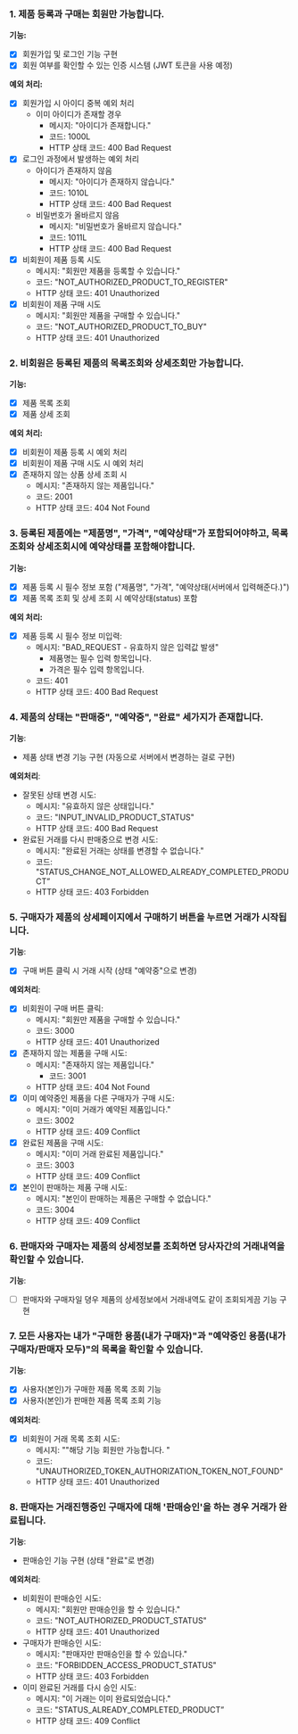 ### **1. 제품 등록과 구매는 회원만 가능합니다.**

**기능:**

- [x] 회원가입 및 로그인 기능 구현
- [x] 회원 여부를 확인할 수 있는 인증 시스템 (JWT 토큰을 사용 예정)

**예외 처리:**
-[x] 회원가입 시 아이디 중복 예외 처리
  - 이미 아이디가 존재할 경우
    - 메시지: "아이디가 존재합니다."
    - 코드: 1000L
    - HTTP 상태 코드: 400 Bad Request
-[x] 로그인 과정에서 발생하는 예외 처리
  - 아이디가 존재하지 않음
    - 메시지: "아이디가 존재하지 않습니다."
    - 코드: 1010L
    - HTTP 상태 코드: 400 Bad Request
  - 비밀번호가 올바르지 않음
    - 메시지: "비밀번호가 올바르지 않습니다."
    - 코드: 1011L
    - HTTP 상태 코드: 400 Bad Request
-[x] 비회원이 제품 등록 시도
    - 메시지: "회원만 제품을 등록할 수 있습니다."
    - 코드: "NOT_AUTHORIZED_PRODUCT_TO_REGISTER"
    - HTTP 상태 코드: 401 Unauthorized
-[x] 비회원이 제품 구매 시도
    - 메시지: "회원만 제품을 구매할 수 있습니다."
    - 코드: "NOT_AUTHORIZED_PRODUCT_TO_BUY"
    - HTTP 상태 코드: 401 Unauthorized

### **2. 비회원은 등록된 제품의 목록조회와 상세조회만 가능합니다.**

**기능:**

-[x] 제품 목록 조회 
-[x] 제품 상세 조회 

**예외 처리:**

-[x] 비회원이 제품 등록 시 예외 처리
-[x] 비회원이 제품 구매 시도 시 예외 처리
-[x] 존재하지 않는 상품 상세 조회 시
  - 메시지: "존재하지 않는 제품입니다."
  - 코드: 2001
  - HTTP 상태 코드: 404 Not Found

### **3. 등록된 제품에는 "제품명", "가격", "예약상태"가 포함되어야하고, 목록조회와 상세조회시에 예약상태를 포함해야합니다.**

**기능:**

-[x] 제품 등록 시 필수 정보 포함 ("제품명", "가격", "예약상태(서버에서 입력해준다.)")
-[x] 제품 목록 조회 및 상세 조회 시 예약상태(status) 포함

**예외 처리:**

-[x] 제품 등록 시 필수 정보 미입력:
    - 메시지: "BAD_REQUEST - 유효하지 않은 입력값 발생"
      - 제품명는 필수 입력 항목입니다.
      - 가격은 필수 입력 항목입니다.
    - 코드: 401
    - HTTP 상태 코드: 400 Bad Request

### **4. 제품의 상태는 "판매중", "예약중", "완료" 세가지가 존재합니다.**

**기능**:

- 제품 상태 변경 기능 구현 (자동으로 서버에서 변경하는 걸로 구현)

**예외처리**:

- 잘못된 상태 변경 시도:
    - 메시지: "유효하지 않은 상태입니다."
    - 코드: "INPUT_INVALID_PRODUCT_STATUS"
    - HTTP 상태 코드: 400 Bad Request
- 완료된 거래를 다시 판매중으로 변경 시도:
    - 메시지: "완료된 거래는 상태를 변경할 수 없습니다."
    - 코드: "STATUS_CHANGE_NOT_ALLOWED_ALREADY_COMPLETED_PRODUCT”
    - HTTP 상태 코드: 403 Forbidden

### **5. 구매자가 제품의 상세페이지에서 구매하기 버튼을 누르면 거래가 시작됩니다.**

**기능**:

-[x] 구매 버튼 클릭 시 거래 시작 (상태 "예약중"으로 변경)

**예외처리**:

-[x] 비회원이 구매 버튼 클릭:
    - 메시지: "회원만 제품을 구매할 수 있습니다."
    - 코드: 3000
    - HTTP 상태 코드: 401 Unauthorized
-[x] 존재하지 않는 제품을 구매 시도:
  - 메시지: "존재하지 않는 제품입니다."
    - 코드: 3001
  - HTTP 상태 코드: 404 Not Found
-[x] 이미 예약중인 제품을 다른 구매자가 구매 시도:
    - 메시지: "이미 거래가 예약된 제품입니다."
    - 코드:  3002
    - HTTP 상태 코드: 409 Conflict
-[x] 완료된 제품을 구매 시도:
    - 메시지: "이미 거래 완료된 제품입니다."
    - 코드:  3003
    - HTTP 상태 코드: 409 Conflict
-[x] 본인이 판매하는 제품 구매 시도:
  - 메시지: "본인이 판매하는 제품은 구매할 수 없습니다."
  - 코드:  3004
  - HTTP 상태 코드: 409 Conflict

### **6. 판매자와 구매자는 제품의 상세정보를 조회하면 당사자간의 거래내역을 확인할 수 있습니다.**

**기능**:

-[ ] 판매자와 구매자일 뎡우 제품의 상세정보에서 거래내역도 같이 조회되게끔 기능 구현

### **7. 모든 사용자는 내가 "구매한 용품(내가 구매자)"과 "예약중인 용품(내가 구매자/판매자 모두)"의 목록을 확인할 수 있습니다.**

**기능**:

-[x] 사용자(본인)가 구매한 제품 목록 조회 기능
-[x] 사용자(본인)가 판매한 제품 목록 조회 기능

**예외처리**:

-[x] 비회원이 거래 목록 조회 시도:
    - 메시지: ""해당 기능 회원만 가능합니다. "
    - 코드: "UNAUTHORIZED_TOKEN_AUTHORIZATION_TOKEN_NOT_FOUND"
    - HTTP 상태 코드: 401 Unauthorized

### **8. 판매자는 거래진행중인 구매자에 대해 '판매승인'을 하는 경우 거래가 완료됩니다.**

**기능**:

- 판매승인 기능 구현 (상태 "완료"로 변경)

**예외처리**:

- 비회원이 판매승인 시도:
    - 메시지: "회원만 판매승인을 할 수 있습니다."
    - 코드: "NOT_AUTHORIZED_PRODUCT_STATUS"
    - HTTP 상태 코드: 401 Unauthorized
- 구매자가 판매승인 시도:
    - 메시지: "판매자만 판매승인을 할 수 있습니다."
    - 코드: "FORBIDDEN_ACCESS_PRODUCT_STATUS"
    - HTTP 상태 코드: 403 Forbidden
- 이미 완료된 거래를 다시 승인 시도:
    - 메시지: "이 거래는 이미 완료되었습니다."
    - 코드:  "STATUS_ALREADY_COMPLETED_PRODUCT”
    - HTTP 상태 코드: 409 Conflict